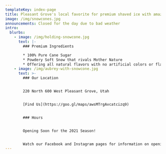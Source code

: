 ```yaml
---
templateKey: index-page
title: Pleasant Grove's local favorite for premium shaved ice with amazing flavors
image: /img/snowcones.jpg
announcements: Closed for the day due to bad weather
intro:
  blurbs:
    - image: /img/holding-snowcone.jpg
      text: |-
        ### Premium Ingredients

        * 100% Pure Cane Sugar
        * Powdery Soft Snow that rivals Mother Nature
        * Offering all natural flavors with no artificial colors or flavors
    - image: /img/aubrey-with-snowcone.jpg
      text: >-
        ### Our Location


        220 North 600 West Pleasant Grove, Utah


        [Find Us](https://goo.gl/maps/awsMTrgAvcatcizq9)


        ### Hours


        Opening Soon for the 2021 Season!


        Watch our Facebook and Instagram pages for information on opening dates and times
---
```

